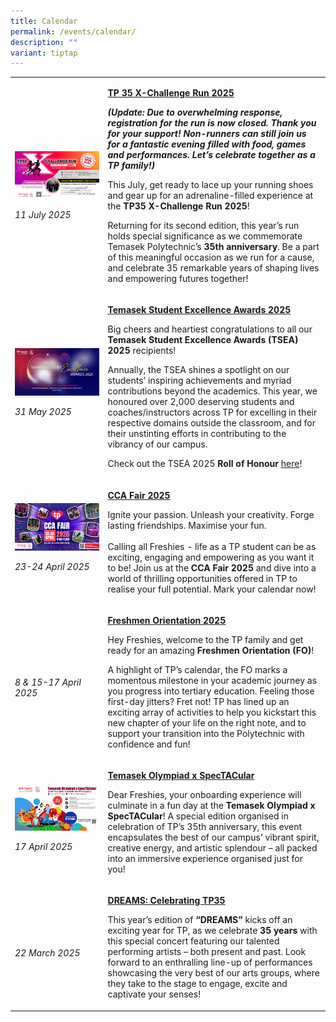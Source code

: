 ```yaml
---
title: Calendar
permalink: /events/calendar/
description: ""
variant: tiptap
---
```

<p></p>
<table style="minWidth: 50px">
<colgroup>
<col>
<col>
</colgroup>
<tbody>
<tr>
<td rowspan="1" colspan="1">
<p></p>
<div class="isomer-image-wrapper">
<img style="width: 100%" height="auto" width="100%" alt="" src="/images/Events/Highlights/TP_Web_Banners_Web_Banner_2_1920px_X_1080px__Updated_1_Jul_2_.jpg">
</div>
<p><em>11 July 2025</em>
</p>
</td>
<td rowspan="1" colspan="1">
<p><strong><a href="/events/tp35-xchallenge-run-2025/" rel="noopener noreferrer nofollow" target="_blank">TP 35 X-Challenge Run 2025</a></strong>
</p>
<p></p>
<p><strong><em>(Update: Due to overwhelming response, registration for the run is now closed. Thank you for your support! Non-runners can still join us for a fantastic evening filled with food, games and performances. Let’s celebrate together as a TP family!)</em></strong>
</p>
<p></p>
<p>This July, get ready to lace up your running shoes and gear up for an
adrenaline-filled experience at the <strong>TP35 X-Challenge Run 2025</strong>!</p>
<p></p>
<p>Returning for its second edition, this year’s run holds special significance
as we commemorate Temasek Polytechnic’s <strong>35th anniversary</strong>.
Be a part of this meaningful occasion as we run for a cause, and celebrate
35 remarkable years of shaping lives and empowering futures together!</p>
<p></p>
</td>
</tr>
<tr>
<td rowspan="1" colspan="1">
<div class="isomer-image-wrapper">
<img style="width: 100%" height="auto" width="100%" alt="" src="/images/Events/Highlights/Temasek_Excellence_Award_Congrats_1920_X_1080.jpg">
</div>
<p><em>31 May 2025</em>
</p>
</td>
<td rowspan="1" colspan="1">
<p><strong><a href="/tsea-2025/" rel="noopener noreferrer nofollow" target="_blank">Temasek Student Excellence Awards 2025</a></strong>
</p>
<p></p>
<p>Big cheers and heartiest congratulations to all our <strong>Temasek Student Excellence Awards (TSEA) 2025</strong> recipients!</p>
<p></p>
<p>Annually, the TSEA shines a spotlight on our students’ inspiring achievements
and myriad contributions beyond the academics. This year, we honoured over
2,000 deserving students and coaches/instructors across TP for excelling
in their respective domains outside the classroom, and for their unstinting
efforts in contributing to the vibrancy of our campus.</p>
<p></p>
<p>Check out the TSEA 2025 <strong>Roll of Honour </strong><a href="https://for.edu.sg/tsea2025rollofhonour" rel="noopener nofollow" target="_blank">here</a>!</p>
<p></p>
</td>
</tr>
<tr>
<td rowspan="1" colspan="1">
<div class="isomer-image-wrapper">
<img style="width: 100%" height="auto" width="100%" alt="" src="/images/Events/CCA_Banner_1920px_by_1080px_FA.jpg">
</div>
<p><em>23-24 April 2025</em>
</p>
</td>
<td rowspan="1" colspan="1">
<p><strong><a href="/events/cca-fair-2025/" rel="noopener noreferrer nofollow" target="_blank">CCA Fair 2025</a></strong>
</p>
<p></p>
<p>Ignite your passion. Unleash your creativity. Forge lasting friendships.
Maximise your fun.
<br>
<br>Calling all Freshies - life as a TP student can be as exciting, engaging
and empowering as you want it to be! Join us at the <strong>CCA Fair 2025</strong> and
dive into a world of thrilling opportunities offered in TP to realise your
full potential. Mark your calendar now!</p>
<p></p>
</td>
</tr>
<tr>
<td rowspan="1" colspan="1">
<div class="isomer-image-wrapper">
<img style="width: 100%" height="auto" width="100%" alt="" src="/images/Events/Freshmen_Orientation_2025___1920px_X_1080px.jpg">
</div>
<p><em>8 &amp; 15-17 April 2025</em>
</p>
</td>
<td rowspan="1" colspan="1">
<p><strong><a href="/events/freshmen-orientation-2025/" rel="noopener noreferrer nofollow" target="_blank">Freshmen Orientation 2025</a></strong>
</p>
<p></p>
<p>Hey Freshies, welcome to the TP family and get ready for an amazing <strong>Freshmen Orientation (FO)</strong>!</p>
<p></p>
<p>A highlight of TP’s calendar, the FO marks a momentous milestone in your
academic journey as you progress into tertiary education. Feeling those
first-day jitters? Fret not! TP has lined up an exciting array of activities
to help you kickstart this new chapter of your life on the right note,
and to support your transition into the Polytechnic with confidence and
fun!</p>
<p></p>
</td>
</tr>
<tr>
<td rowspan="1" colspan="1">
<div class="isomer-image-wrapper">
<img style="width: 100%" height="auto" width="100%" alt="" src="/images/Events/Temasek_Olympiad_x_SpecTACular___1920px_X_1080px.jpg">
</div>
<p><em>17 April 2025</em>
</p>
</td>
<td rowspan="1" colspan="1">
<p><strong><a href="/events/temasek-olympiad-x-spectacular/" rel="noopener noreferrer nofollow" target="_blank">Temasek Olympiad x SpecTACular</a></strong>
</p>
<p></p>
<p>Dear Freshies, your onboarding experience will culminate in a fun day
at the&nbsp;<strong>Temasek Olympiad x SpecTACular</strong>! A special
edition organised in celebration of TP’s 35th anniversary, this event encapsulates
the best of our campus’ vibrant spirit, creative energy, and artistic splendour
– all packed into an immersive experience organised just for you!</p>
<p></p>
</td>
</tr>
<tr>
<td rowspan="1" colspan="1">
<div class="isomer-image-wrapper">
<img style="width: 100%" height="auto" width="100%" alt="" src="/images/Events/Temasek Arts Centre/DREAMS___Celebrating_TP35.png">
</div>
<p><em>22 March 2025</em>
</p>
<p></p>
</td>
<td rowspan="1" colspan="1">
<p><strong><a href="/dreams-celebrating-tp35/" rel="noopener nofollow" target="_blank">DREAMS: Celebrating TP35</a></strong>
</p>
<p></p>
<p>This year’s edition of <strong>“DREAMS” </strong>kicks off an exciting
year for TP, as we celebrate <strong>35 years </strong>with this special
concert featuring our talented performing artists – both present and past.
Look forward to an enthralling line-up of performances showcasing the very
best of our arts groups, where they take to the stage to engage, excite
and captivate your senses!</p>
<p></p>
</td>
</tr>
</tbody>
</table>
<p></p>